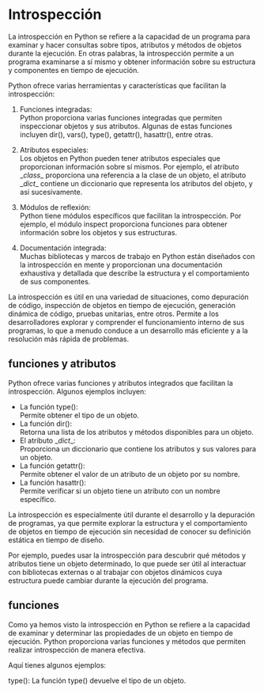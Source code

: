 # Introspección

La introspección en Python se refiere a la capacidad de un programa para examinar y hacer consultas sobre tipos, atributos y métodos de objetos durante la ejecución. En otras palabras, la introspección permite a un programa examinarse a sí mismo y obtener información sobre su estructura y componentes en tiempo de ejecución.

Python ofrece varias herramientas y características que facilitan la introspección:

1. Funciones integradas:     
  Python proporciona varias funciones integradas que permiten inspeccionar objetos y sus atributos. Algunas de estas funciones incluyen dir(), vars(), type(), getattr(), hasattr(), entre otras.

2. Atributos especiales:     
  Los objetos en Python pueden tener atributos especiales que proporcionan información sobre sí mismos. Por ejemplo, el atributo \__class__ proporciona una referencia a la clase de un objeto, el atributo \__dict__ contiene un diccionario que representa los atributos del objeto, y así sucesivamente.

3. Módulos de reflexión:     
  Python tiene módulos específicos que facilitan la introspección. Por ejemplo, el módulo inspect proporciona funciones para obtener información sobre los objetos y sus estructuras.

4. Documentación integrada:     
  Muchas bibliotecas y marcos de trabajo en Python están diseñados con la introspección en mente y proporcionan una documentación exhaustiva y detallada que describe la estructura y el comportamiento de sus componentes.

La introspección es útil en una variedad de situaciones, como depuración de código, inspección de objetos en tiempo de ejecución, generación dinámica de código, pruebas unitarias, entre otros. Permite a los desarrolladores explorar y comprender el funcionamiento interno de sus programas, lo que a menudo conduce a un desarrollo más eficiente y a la resolución más rápida de problemas.

## funciones y atributos

Python ofrece varias funciones y atributos integrados que facilitan la introspección. Algunos ejemplos incluyen:

* La función type():    
  Permite obtener el tipo de un objeto.
* La función dir():     
  Retorna una lista de los atributos y métodos disponibles para un objeto.
* El atributo \__dict__:     
  Proporciona un diccionario que contiene los atributos y sus valores para un objeto.
* La función getattr():     
  Permite obtener el valor de un atributo de un objeto por su nombre.
* La función hasattr():     
  Permite verificar si un objeto tiene un atributo con un nombre específico.

La introspección es especialmente útil durante el desarrollo y la depuración de programas, ya que permite explorar la estructura y el comportamiento de objetos en tiempo de ejecución sin necesidad de conocer su definición estática en tiempo de diseño.

Por ejemplo, puedes usar la introspección para descubrir qué métodos y atributos tiene un objeto determinado, lo que puede ser útil al interactuar con bibliotecas externas o al trabajar con objetos dinámicos cuya estructura puede cambiar durante la ejecución del programa.

## funciones

Como ya hemos visto la introspección en Python se refiere a la capacidad de examinar y determinar las propiedades de un objeto en tiempo de ejecución. Python proporciona varias funciones y métodos que permiten realizar introspección de manera efectiva. 



Aquí tienes algunos ejemplos:

type(): La función type() devuelve el tipo de un objeto.

```python

```